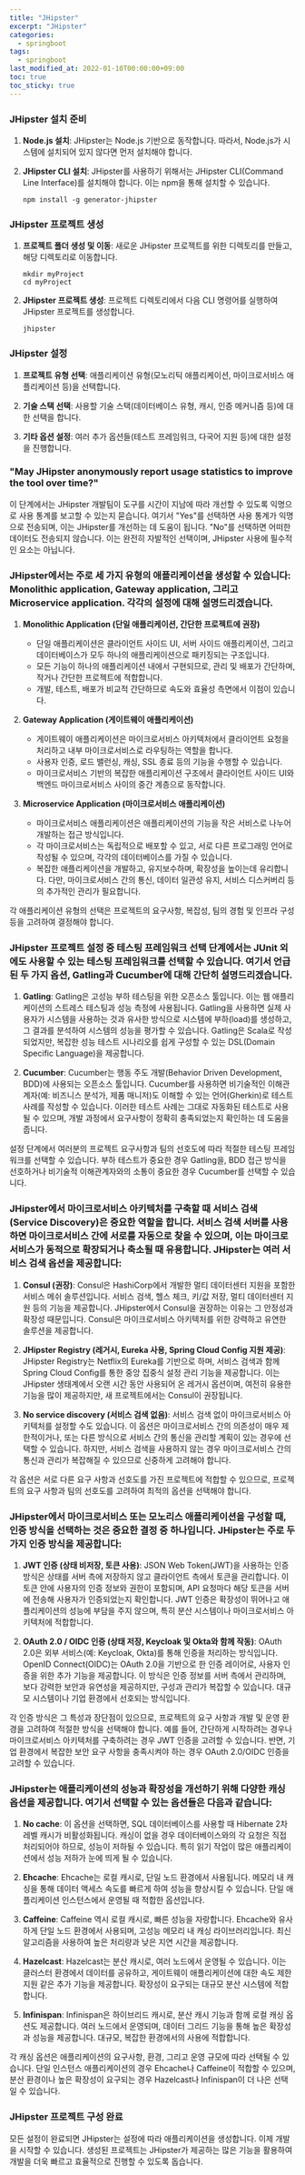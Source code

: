 ```yaml
---
title: "JHipster"
excerpt: "JHipster"
categories: 
  - springboot
tags: 
  - springboot
last_modified_at: 2022-01-10T00:00:00+09:00
toc: true
toc_sticky: true
---
```


### JHipster 설치 준비

1. **Node.js 설치**: JHipster는 Node.js 기반으로 동작합니다. 따라서, Node.js가 시스템에 설치되어 있지 않다면 먼저 설치해야 합니다.

2. **JHipster CLI 설치**: JHipster를 사용하기 위해서는 JHipster CLI(Command Line Interface)를 설치해야 합니다. 이는 npm을 통해 설치할 수 있습니다.
   ```
   npm install -g generator-jhipster
   ```

### JHipster 프로젝트 생성

1. **프로젝트 폴더 생성 및 이동**: 새로운 JHipster 프로젝트를 위한 디렉토리를 만들고, 해당 디렉토리로 이동합니다.
   ```
   mkdir myProject
   cd myProject
   ```

2. **JHipster 프로젝트 생성**: 프로젝트 디렉토리에서 다음 CLI 명령어를 실행하여 JHipster 프로젝트를 생성합니다.
   ```
   jhipster
   ```

### JHipster 설정

1. **프로젝트 유형 선택**: 애플리케이션 유형(모노리틱 애플리케이션, 마이크로서비스 애플리케이션 등)을 선택합니다.

2. **기술 스택 선택**: 사용할 기술 스택(데이터베이스 유형, 캐시, 인증 메커니즘 등)에 대한 선택을 합니다.

3. **기타 옵션 설정**: 여러 추가 옵션들(테스트 프레임워크, 다국어 지원 등)에 대한 설정을 진행합니다.

### "May JHipster anonymously report usage statistics to improve the tool over time?"

이 단계에서는 JHipster 개발팀이 도구를 시간이 지남에 따라 개선할 수 있도록 익명으로 사용 통계를 보고할 수 있는지 묻습니다. 여기서 "Yes"를 선택하면 사용 통계가 익명으로 전송되며, 이는 JHipster를 개선하는 데 도움이 됩니다. "No"를 선택하면 어떠한 데이터도 전송되지 않습니다. 이는 완전히 자발적인 선택이며, JHipster 사용에 필수적인 요소는 아닙니다.

### JHipster에서는 주로 세 가지 유형의 애플리케이션을 생성할 수 있습니다: Monolithic application, Gateway application, 그리고 Microservice application. 각각의 설정에 대해 설명드리겠습니다.

1. **Monolithic Application (단일 애플리케이션, 간단한 프로젝트에 권장)**
   - 단일 애플리케이션은 클라이언트 사이드 UI, 서버 사이드 애플리케이션, 그리고 데이터베이스가 모두 하나의 애플리케이션으로 패키징되는 구조입니다. 
   - 모든 기능이 하나의 애플리케이션 내에서 구현되므로, 관리 및 배포가 간단하며, 작거나 간단한 프로젝트에 적합합니다.
   - 개발, 테스트, 배포가 비교적 간단하므로 속도와 효율성 측면에서 이점이 있습니다.

2. **Gateway Application (게이트웨이 애플리케이션)**
   - 게이트웨이 애플리케이션은 마이크로서비스 아키텍처에서 클라이언트 요청을 처리하고 내부 마이크로서비스로 라우팅하는 역할을 합니다.
   - 사용자 인증, 로드 밸런싱, 캐싱, SSL 종료 등의 기능을 수행할 수 있습니다.
   - 마이크로서비스 기반의 복잡한 애플리케이션 구조에서 클라이언트 사이드 UI와 백엔드 마이크로서비스 사이의 중간 계층으로 동작합니다.

3. **Microservice Application (마이크로서비스 애플리케이션)**
   - 마이크로서비스 애플리케이션은 애플리케이션의 기능을 작은 서비스로 나누어 개발하는 접근 방식입니다.
   - 각 마이크로서비스는 독립적으로 배포할 수 있고, 서로 다른 프로그래밍 언어로 작성될 수 있으며, 각각의 데이터베이스를 가질 수 있습니다.
   - 복잡한 애플리케이션을 개발하고, 유지보수하며, 확장성을 높이는데 유리합니다. 다만, 마이크로서비스 간의 통신, 데이터 일관성 유지, 서비스 디스커버리 등의 추가적인 관리가 필요합니다.

각 애플리케이션 유형의 선택은 프로젝트의 요구사항, 복잡성, 팀의 경험 및 인프라 구성 등을 고려하여 결정해야 합니다. 

### JHipster 프로젝트 설정 중 테스팅 프레임워크 선택 단계에서는 JUnit 외에도 사용할 수 있는 테스팅 프레임워크를 선택할 수 있습니다. 여기서 언급된 두 가지 옵션, Gatling과 Cucumber에 대해 간단히 설명드리겠습니다.

1. **Gatling**: Gatling은 고성능 부하 테스팅을 위한 오픈소스 툴입니다. 이는 웹 애플리케이션의 스트레스 테스팅과 성능 측정에 사용됩니다. Gatling을 사용하면 실제 사용자가 시스템을 사용하는 것과 유사한 방식으로 시스템에 부하(load)를 생성하고, 그 결과를 분석하여 시스템의 성능을 평가할 수 있습니다. Gatling은 Scala로 작성되었지만, 복잡한 성능 테스트 시나리오를 쉽게 구성할 수 있는 DSL(Domain Specific Language)을 제공합니다.

2. **Cucumber**: Cucumber는 행동 주도 개발(Behavior Driven Development, BDD)에 사용되는 오픈소스 툴입니다. Cucumber를 사용하면 비기술적인 이해관계자(예: 비즈니스 분석가, 제품 매니저)도 이해할 수 있는 언어(Gherkin)로 테스트 사례를 작성할 수 있습니다. 이러한 테스트 사례는 그대로 자동화된 테스트로 사용될 수 있으며, 개발 과정에서 요구사항이 정확히 충족되었는지 확인하는 데 도움을 줍니다.

설정 단계에서 여러분의 프로젝트 요구사항과 팀의 선호도에 따라 적절한 테스팅 프레임워크를 선택할 수 있습니다. 부하 테스트가 중요한 경우 Gatling을, BDD 접근 방식을 선호하거나 비기술적 이해관계자와의 소통이 중요한 경우 Cucumber를 선택할 수 있습니다. 


### JHipster에서 마이크로서비스 아키텍처를 구축할 때 서비스 검색(Service Discovery)은 중요한 역할을 합니다. 서비스 검색 서버를 사용하면 마이크로서비스 간에 서로를 자동으로 찾을 수 있으며, 이는 마이크로서비스가 동적으로 확장되거나 축소될 때 유용합니다. JHipster는 여러 서비스 검색 옵션을 제공합니다:

1. **Consul (권장)**: Consul은 HashiCorp에서 개발한 멀티 데이터센터 지원을 포함한 서비스 메쉬 솔루션입니다. 서비스 검색, 헬스 체크, 키/값 저장, 멀티 데이터센터 지원 등의 기능을 제공합니다. JHipster에서 Consul을 권장하는 이유는 그 안정성과 확장성 때문입니다. Consul은 마이크로서비스 아키텍처를 위한 강력하고 유연한 솔루션을 제공합니다.

2. **JHipster Registry (레거시, Eureka 사용, Spring Cloud Config 지원 제공)**: JHipster Registry는 Netflix의 Eureka를 기반으로 하며, 서비스 검색과 함께 Spring Cloud Config를 통한 중앙 집중식 설정 관리 기능을 제공합니다. 이는 JHipster 생태계에서 오랜 시간 동안 사용되어 온 레거시 옵션이며, 여전히 유용한 기능을 많이 제공하지만, 새 프로젝트에서는 Consul이 권장됩니다.

3. **No service discovery (서비스 검색 없음)**: 서비스 검색 없이 마이크로서비스 아키텍처를 설정할 수도 있습니다. 이 옵션은 마이크로서비스 간의 의존성이 매우 제한적이거나, 또는 다른 방식으로 서비스 간의 통신을 관리할 계획이 있는 경우에 선택할 수 있습니다. 하지만, 서비스 검색을 사용하지 않는 경우 마이크로서비스 간의 통신과 관리가 복잡해질 수 있으므로 신중하게 고려해야 합니다.

각 옵션은 서로 다른 요구 사항과 선호도를 가진 프로젝트에 적합할 수 있으므로, 프로젝트의 요구 사항과 팀의 선호도를 고려하여 최적의 옵션을 선택해야 합니다. 

### JHipster에서 마이크로서비스 또는 모노리스 애플리케이션을 구성할 때, 인증 방식을 선택하는 것은 중요한 결정 중 하나입니다. JHipster는 주로 두 가지 인증 방식을 제공합니다:

1. **JWT 인증 (상태 비저장, 토큰 사용)**: JSON Web Token(JWT)을 사용하는 인증 방식은 상태를 서버 측에 저장하지 않고 클라이언트 측에서 토큰을 관리합니다. 이 토큰 안에 사용자의 인증 정보와 권한이 포함되며, API 요청마다 해당 토큰을 서버에 전송해 사용자가 인증되었는지 확인합니다. JWT 인증은 확장성이 뛰어나고 애플리케이션의 성능에 부담을 주지 않으며, 특히 분산 시스템이나 마이크로서비스 아키텍처에 적합합니다.

2. **OAuth 2.0 / OIDC 인증 (상태 저장, Keycloak 및 Okta와 함께 작동)**: OAuth 2.0은 외부 서비스(예: Keycloak, Okta)를 통해 인증을 처리하는 방식입니다. OpenID Connect(OIDC)는 OAuth 2.0을 기반으로 한 인증 레이어로, 사용자 인증을 위한 추가 기능을 제공합니다. 이 방식은 인증 정보를 서버 측에서 관리하며, 보다 강력한 보안과 유연성을 제공하지만, 구성과 관리가 복잡할 수 있습니다. 대규모 시스템이나 기업 환경에서 선호되는 방식입니다.

각 인증 방식은 그 특성과 장단점이 있으므로, 프로젝트의 요구 사항과 개발 및 운영 환경을 고려하여 적절한 방식을 선택해야 합니다. 예를 들어, 간단하게 시작하려는 경우나 마이크로서비스 아키텍처를 구축하려는 경우 JWT 인증을 고려할 수 있습니다. 반면, 기업 환경에서 복잡한 보안 요구 사항을 충족시켜야 하는 경우 OAuth 2.0/OIDC 인증을 고려할 수 있습니다. 

### JHipster는 애플리케이션의 성능과 확장성을 개선하기 위해 다양한 캐싱 옵션을 제공합니다. 여기서 선택할 수 있는 옵션들은 다음과 같습니다:

1. **No cache**: 이 옵션을 선택하면, SQL 데이터베이스를 사용할 때 Hibernate 2차 레벨 캐시가 비활성화됩니다. 캐싱이 없을 경우 데이터베이스와의 각 요청은 직접 처리되어야 하므로, 성능이 저하될 수 있습니다. 특히 읽기 작업이 많은 애플리케이션에서 성능 저하가 눈에 띄게 될 수 있습니다.

2. **Ehcache**: Ehcache는 로컬 캐시로, 단일 노드 환경에서 사용됩니다. 메모리 내 캐싱을 통해 데이터 액세스 속도를 빠르게 하여 성능을 향상시킬 수 있습니다. 단일 애플리케이션 인스턴스에서 운영될 때 적합한 옵션입니다.

3. **Caffeine**: Caffeine 역시 로컬 캐시로, 빠른 성능을 자랑합니다. Ehcache와 유사하게 단일 노드 환경에서 사용되며, 고성능 메모리 내 캐싱 라이브러리입니다. 최신 알고리즘을 사용하여 높은 처리량과 낮은 지연 시간을 제공합니다.

4. **Hazelcast**: Hazelcast는 분산 캐시로, 여러 노드에서 운영될 수 있습니다. 이는 클러스터 환경에서 데이터를 공유하고, 게이트웨이 애플리케이션에 대한 속도 제한 지원 같은 추가 기능을 제공합니다. 확장성이 요구되는 대규모 분산 시스템에 적합합니다.

5. **Infinispan**: Infinispan은 하이브리드 캐시로, 분산 캐시 기능과 함께 로컬 캐싱 옵션도 제공합니다. 여러 노드에서 운영되며, 데이터 그리드 기능을 통해 높은 확장성과 성능을 제공합니다. 대규모, 복잡한 환경에서의 사용에 적합합니다.

각 캐싱 옵션은 애플리케이션의 요구사항, 환경, 그리고 운영 규모에 따라 선택될 수 있습니다. 단일 인스턴스 애플리케이션의 경우 Ehcache나 Caffeine이 적합할 수 있으며, 분산 환경이나 높은 확장성이 요구되는 경우 Hazelcast나 Infinispan이 더 나은 선택일 수 있습니다. 


### JHipster 프로젝트 구성 완료

모든 설정이 완료되면 JHipster는 설정에 따라 애플리케이션을 생성합니다. 이제 개발을 시작할 수 있습니다. 생성된 프로젝트는 JHipster가 제공하는 많은 기능을 활용하여 개발을 더욱 빠르고 효율적으로 진행할 수 있도록 돕습니다. 
